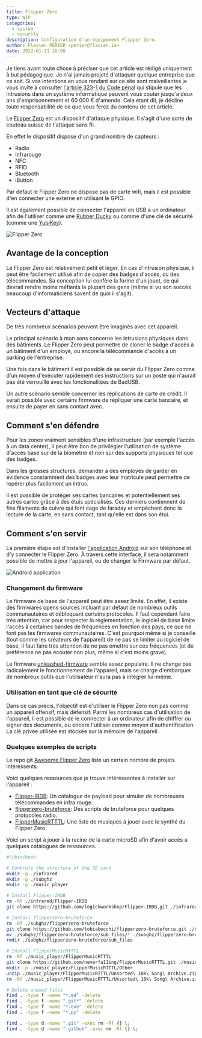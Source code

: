 ```yaml
---
title: Flipper Zero
type: WIP
categories:
  - system
  - security
description: Configuration d'un équipement Flipper Zero.
author: Flavien PERIER <perier@flavien.io>
date: 2022-01-11 18:00
---
```


Je tiens avant toute chose à préciser que cet article est rédigé uniquement à but pédagogique. Je n'ai jamais projeté d'attaquer quelque entreprise que ce soit. Si vos intentions en vous rendant sur ce site sont malveillantes je vous invite à consulter [l'article 323-1 du Code pénal](https://www.legifrance.gouv.fr/codes/article_lc/LEGIARTI000030939438/) qui stipule que les intrusions dans un système informatique peuvent vous couter jusqu'a deux ans d'emprisonnement et 60 000 € d'amende. Cela étant dit, je décline toute responsabilité de ce que vous ferez du contenu de cet article.

Le [Flipper Zero](https://flipperzero.one/) est un dispositif d'attaque physique. Il s'agit d'une sorte de couteau suisse de l'attaque sans fil.

En effet le dispositif dispose d'un grand nombre de capteurs :
- Radio
- Infrarouge
- NFC
- RFID
- Bluetooth
- iButton

Par défaut le Flipper Zero ne dispose pas de carte wifi, mais il est possible d'en connecter une externe en utilisant le GPIO.

Il est également possible de connecter l'appareil en USB a un ordinateur afin de l'utiliser comme une [Rubber Ducky](https://www.flavien.io/wiki/rubber-ducky.md) ou comme d'une clé de sécurité (comme une [YubiKey](https://www.yubico.com/)).

![Flipper Zero](https://medias.flavien.io/articles/flipper-zero/flipper-zero.webp)

## Avantage de la conception

Le Flipper Zero est relativement petit et léger. En cas d'intrusion physique, il peut être facilement utilisé afin de copier des badges d'accès, ou des télécommandes. Sa conception lui confère la forme d'un jouet, ce qui devrait rendre moins méfiants la plupart des gens (même si vu son succès beaucoup d'informaticiens savent de quoi il s'agit).

## Vecteurs d'attaque

De très nombreux scénarios peuvent être imaginés avec cet appareil.

Le principal scénario à mon sens concerne les intrusions physiques dans des bâtiments. Le Flipper Zero peut permettre de cloner le badge d'accès à un bâtiment d'un employé, ou encore la télécommande d'accès à un parking de l'entreprise.

Une fois dans le bâtiment il est possible de se servir du Flipper Zero comme d'un moyen d'exécuter rapidement des instructions sur un poste qui n'aurait pas été verrouillé avec les fonctionalitées de BadUSB.

Un autre scénario semble concerner les réplications de carte de crédit. Il serait possible avec certains firmware de répliquer une carte bancaire, et ensuite de payer en sans contact avec.

## Comment s'en défendre

Pour les zones vraiment sensibles d'une infrastructure (par exemple l'accès à un data center), il peut être bon de privilégier l'utilisation de système d'accès basé sur de la biométrie et non sur des supports physiques tel que des badges.

Dans les grosses structures, demander à des employés de garder en évidence constamment des badges avec leur matricule peut permettre de repérer plus facilement un intrus.

Il est possible de protéger ses cartes bancaires et potentiellement ses autres cartes grâce à des étuis spécialisés. Ces derniers contiennent de fins filaments de cuivre qui font cage de faraday et empêchent donc la lecture de la carte, en sans contact, tant qu'elle est dans son étui.

## Comment s'en servir

La première étape est d'installer [l'application Android](https://apkpure.com/fr/flipper-mobile-app/com.flipperdevices.app) sur son téléphone et d'y connecter le Flipper Zero. À travers cette interface, il sera notamment possible de mettre à jour l'appareil, ou de changer le Firmware par défaut.

![Android application](https://medias.flavien.io/articles/flipper-zero/android-app.webp)

### Changement du firmware

Le firmware de base de l'appareil peut être assez limité. En effet, il existe des firmwares opens sources incluant par défaut de nombreux outils communautaires et débloquant certains protocoles. Il faut cependant faire très attention, car pour respecter la réglementation, le logiciel de base limite l'accès à certaines bandes de fréquences en fonction des pays, ce que ne font pas les firmwares communautaires. C'est pourquoi même si je conseille (tout comme les créateurs de l'appareil) de ne pas se limiter au logiciel de base, il faut faire très attention de ne pas émettre sur ces fréquences (et de préférence ne pas écouter non plus, même si c'est moins grave).

Le firmware [unleashed-firmware](https://github.com/DarkFlippers/unleashed-firmware) semble assez populaire. Il ne change pas radicalement le fonctionnement de l'appareil, mais se charge d'embarquer de nombreux outils que l'utilisateur n'aura pas à intégrer lui-même.

### Utilisation en tant que clé de sécurité

Dans ce cas précis, l'objectif est d'utiliser le Flipper Zero non pas comme un appareil offensif, mais défensif. Parmi les nombreux cas d'utilisation de l'appareil, il est possible de le connecter à un ordinateur afin de chiffrer ou signer des documents, ou encore l'utiliser comme moyen d'authentification. La clé privée utilisée est stockée sur la mémoire de l'appareil.

### Quelques exemples de scripts

Le repo git [Awesome Flipper Zero](https://github.com/djsime1/awesome-flipperzero) liste un certain nombre de projets intéréssents.

Voici quelques ressources que je trouve intéréssentes à installer sur l'appareil :

- [Flipper-IRDB](https://github.com/logickworkshop/Flipper-IRDB): Un catalogue de payload pour simuler de nombreuses télécommandes en infra rouge.
- [flipperzero-bruteforce](https://github.com/tobiabocchi/flipperzero-bruteforce): Des scripts de bruteforce pour quelques protocoles radio.
- [FlipperMusicRTTTL](https://github.com/neverfa11ing/FlipperMusicRTTTL.git): Une liste de musiques à jouer avec le synthé du Flipper Zero.


Voici un script à jouer à la racine de la carte microSD afin d'avoir accès a quelques catalogues de ressources.

```bash
#!/bin/bash

# Controls the structure of the SD card
mkdir -p ./infrared
mkdir -p ./subghz
mkdir -p ./music_player

# Install Flipper-IRDB
rm -Rf ./infrared/Flipper-IRDB
git clone https://github.com/logickworkshop/Flipper-IRDB.git ./infrared/Flipper-IRDB

# Install flipperzero-bruteforce
rm -Rf ./subghz/flipperzero-bruteforce
git clone https://github.com/tobiabocchi/flipperzero-bruteforce.git ./subghz/flipperzero-bruteforce
mv ./subghz/flipperzero-bruteforce/sub_files/* ./subghz/flipperzero-bruteforce
rmdir ./subghz/flipperzero-bruteforce/sub_files

# Install FlipperMusicRTTTL
rm -Rf ./music_player/FlipperMusicRTTTL
git clone https://github.com/neverfa11ing/FlipperMusicRTTTL.git ./music_player/FlipperMusicRTTTL
mkdir -p ./music_player/FlipperMusicRTTTL/Other
unzip ./music_player/FlipperMusicRTTTL/Unsorted\ 10k\ Song\ Archive.zip -d ./music_player/FlipperMusicRTTTL/Other
rm -Rf ./music_player/FlipperMusicRTTTL/Unsorted\ 10k\ Song\ Archive.zip

# Delete unused files
find . -type f -name "*.md" -delete
find . -type f -name ".git*" -delete
find . -type f -name "*.exe" -delete
find . -type f -name "*.py" -delete

find . -type d -name ".git" -exec rm -Rf {} \;
find . -type d -name ".github" -exec rm -Rf {} \;
```

